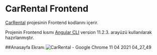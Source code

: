 # CarRental Frontend

[CarRental](https://github.com/Erenk1412/CarRentalProject-Backend) projesinin Frontend kodlarını içerir.

Projenin Frontend kısmı  [Angular CLI](https://github.com/angular/angular-cli) version 11.2.3. arayüzü kullanılarak hazırlanmıştır.


##Anasayfa Ekranι
![CarRental - Google Chrome 11 04 2021 04_27_49](https://user-images.githubusercontent.com/77754351/114608389-5042ee80-9ca6-11eb-955c-85cd57a1650c.png)




